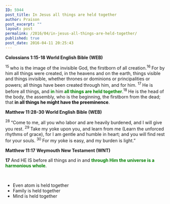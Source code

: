 ```yaml
---
ID: 5944
post_title: In Jesus all things are held together
author: Praison
post_excerpt: ""
layout: post
permalink: /2016/04/in-jesus-all-things-are-held-together/
published: true
post_date: 2016-04-11 20:25:43
---
```

<p class="passage-display"><strong><span class="passage-display-bcv">Colossians 1:15-18
</span><span class="passage-display-version">World English Bible (WEB)</span></strong></p>
<span id="en-WEB-29482" class="text Col-1-15"><sup class="versenum">15 </sup>who is the image of the invisible God, the firstborn of all creation.</span><span id="en-WEB-29483" class="text Col-1-16"><sup class="versenum">16 </sup>For by him all things were created, in the heavens and on the earth, things visible and things invisible, whether thrones or dominions or principalities or powers; all things have been created through him, and for him. </span><span id="en-WEB-29484" class="text Col-1-17"><sup class="versenum">17 </sup>He is before all things, and <span style="color: #008000;"><strong>in </strong></span>him<span style="color: #008000;"><strong> all things are held together</strong></span>.</span><span id="en-WEB-29485" class="text Col-1-18"><sup class="versenum">18 </sup>He is the head of the body, the assembly, who is the beginning, the firstborn from the dead; that <strong><span style="color: #000000;">in all things he might have the preeminence</span></strong>.</span>
<p class="passage-display"><strong><span class="passage-display-bcv">Matthew 11:28-30
</span><span class="passage-display-version">World English Bible (WEB)</span></strong></p>
<span id="en-WEB-23488" class="text Matt-11-28"><sup class="versenum">28 </sup><span class="woj">“Come to me, all you who labor and are heavily burdened, and I will give you rest.</span> </span><span id="en-WEB-23489" class="text Matt-11-29"><sup class="versenum">29 </sup><span class="woj">Take my yoke upon you, and learn from me (Learn the unforced rhythms of grace), for I am gentle and humble in heart; and you will find rest for your souls.</span> </span><span id="en-WEB-23490" class="text Matt-11-30"><sup class="versenum">30 </sup><span class="woj">For my yoke is easy, and my burden is light.”</span></span>

<strong><span class="passage-display-bcv">Matthew 11:17</span></strong>
<strong>Weymouth New Testament (WNT)</strong>

<strong>17</strong> <span class="verse-17">And HE IS before all things and in and <span style="color: #008000;"><strong>through Him the universe is a harmonious whole</strong></span>.</span>

&nbsp;
<ul>
	<li>Even atom is held together</li>
	<li>Family is held together</li>
	<li>Mind is held together</li>
</ul>